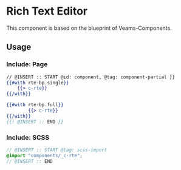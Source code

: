 # Rich Text Editor

This component is based on the blueprint of Veams-Components.

## Usage

### Include: Page

``` hbs
// @INSERT :: START @id: component, @tag: component-partial }}
{{#with rte-bp.single}}
	{{> c-rte}}
{{/with}}

{{#with rte-bp.full}}
		{{> c-rte}}
{{/with}}
{{! @INSERT :: END }}
```

### Include: SCSS

``` scss
// @INSERT :: START @tag: scss-import 
@import "components/_c-rte";
// @INSERT :: END
```
